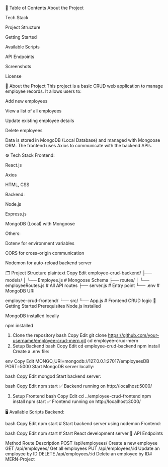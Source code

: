 📖 Table of Contents
About the Project

Tech Stack

Project Structure

Getting Started

Available Scripts

API Endpoints

Screenshots

License

📝 About the Project
This project is a basic CRUD web application to manage employee records.
It allows users to:

Add new employees

View a list of all employees

Update existing employee details

Delete employees

Data is stored in MongoDB (Local Database) and managed with Mongoose ORM.
The frontend uses Axios to communicate with the backend APIs.

⚙️ Tech Stack
Frontend:

React.js

Axios

HTML, CSS

Backend:

Node.js

Express.js

MongoDB (Local) with Mongoose

Others:

Dotenv for environment variables

CORS for cross-origin communication

Nodemon for auto-reload backend server

🗂️ Project Structure
plaintext
Copy
Edit
employee-crud-backend/
 ├── models/
 │   └── Employee.js          # Mongoose Schema
 ├── routes/
 │   └── employeeRoutes.js    # All API routes
 ├── server.js                 # Entry point
 └── .env                      # MongoDB URI

employee-crud-frontend/
 └── src/
     └── App.js               # Frontend CRUD logic
🚀 Getting Started
Prerequisites
Node.js installed

MongoDB installed locally

npm installed

1. Clone the repository
bash
Copy
Edit
git clone https://github.com/your-username/employee-crud-mern.git
cd employee-crud-mern
2. Setup Backend
bash
Copy
Edit
cd employee-crud-backend
npm install
Create a .env file:

env
Copy
Edit
MONGO_URI=mongodb://127.0.0.1:27017/employeesDB
PORT=5000
Start MongoDB server locally:

bash
Copy
Edit
mongod
Start backend server:

bash
Copy
Edit
npm start
✅ Backend running on http://localhost:5000/

3. Setup Frontend
bash
Copy
Edit
cd ../employee-crud-frontend
npm install
npm start
✅ Frontend running on http://localhost:3000/

🖥️ Available Scripts
Backend:

bash
Copy
Edit
npm start         # Start backend server using nodemon
Frontend:

bash
Copy
Edit
npm start         # Start React development server
📡 API Endpoints

Method	Route	Description
POST	/api/employees/	Create a new employee
GET	/api/employees/	Get all employees
PUT	/api/employees/:id	Update an employee by ID
DELETE	/api/employees/:id	Delete an employee by ID# MERN-Project
